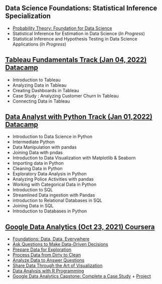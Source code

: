 ## Data Science Foundations: Statistical Inference Specialization
- [Probability Theory: Foundation for Data Science](https://coursera.org/share/bc225d0dc5dc2272800305b0356430dc)
- Statistical Inference for Estimation in Data Science (*In Progress*)
- Statistical Inference and Hypothesis Testing in Data Science Applications (*In Progress*)

## [Tableau Fundamentals Track (Jan 04, 2022) Datacamp](https://www.datacamp.com/statement-of-accomplishment/track/174308e98762b4d0abf3ca06e15b704d90c7bbd8) 
- Introduction to Tableau
- Analyzing Data in Tableau
- Creating Dashboards in Tableau
- Case Study : Analyzing Customer Churn In Tableau
- Connecting Data in Tableau

## [Data Analyst with Python Track (Jan 01,2022) Datacamp](https://www.datacamp.com/statement-of-accomplishment/track/8c30cbf389bf8aed14a4f843ba5961b8264e19ec) 
- Introduction to Data Science in Python
- Intermediate Python
- Data Manipulation with pandas
- Joining Data with pndas
- Introduction to Data Visualization with Matplotlib & Seaborn
- Importing data in Python
- Cleaning Data in Python
- Exploratory Data Analysis in Python 
- Analyzing Police Activities with pandas
- Working with Categorical Data in Python
- Introduction to SQL
- Streamlined Data ingestion with Pandas
- introduction to Relational Databases in SQL
- Joining Data in SQL
- Introduction to Databases in Python


## [Google Data Analytics (Oct 23, 2021) Coursera](https://coursera.org/share/560728cfa1aef8fef5a5526e9d48588d)
- [Foundations: Data, Data, Everywhere](https://coursera.org/share/c89d160c22abd1b0537604b37c398ba4)
- [Ask Questions to Make Data-Driven Decisions](https://coursera.org/share/de7f8ee41d056f8aa9dce71bcc404276)
- [Prepare Data for Exploration](https://coursera.org/share/3d4e6174d328bf6aab4364beefb1143d)
- [Process Data from Dirty to Clean](https://coursera.org/share/f770fcdd9a1e200f8ddac4a9730d4074)
- [Analyze Data to Answer Questions](https://coursera.org/share/0ab1e4812c552d37470b37a4b584dfaf)
- [Share Data Through the Art of Visualization](https://coursera.org/share/83b597cc8db4183c62340d1fc0196f58)
- [Data Analysis with R Programming](https://coursera.org/share/2e4c6517e89d95ab5b24891f4d5f1f78)
- [Google Data Analytics Capstone: Complete a Case Study](https://coursera.org/share/15f5b45b498b937f6db43d8c6a73293d) + [Project](https://github.com/Iam-Mak/Case-Studies/tree/main/Google%20Data%20Analytics%20Capstone:%20Case%20Study/Case%20study:%20Cyclistic%20bike-share%20analysis)
